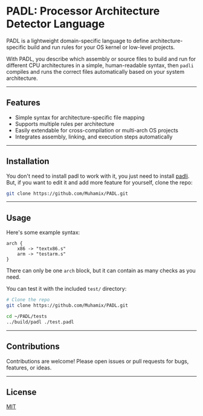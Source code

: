 # PADL: Processor Architecture Detector Language

PADL is a lightweight domain-specific language to define architecture-specific build and run rules for your OS kernel or low-level projects.

With PADL, you describe which assembly or source files to build and run for different CPU architectures in a simple, human-readable syntax, then `padli` compiles and runs the correct files automatically based on your system architecture.

---

## Features

- Simple syntax for architecture-specific file mapping  
- Supports multiple rules per architecture  
- Easily extendable for cross-compilation or multi-arch OS projects  
- Integrates assembly, linking, and execution steps automatically

---

## Installation

You don't need to install padl to work with it, you just need to install [padli](https://github.com/Muhamix/PADLI). But, if you want to edit it and add more feature for yourself, clone the repo:

```bash
git clone https://github.com/Muhamix/PADL.git
```

---

## Usage

Here's some example syntax:

```padl
arch {
    x86 -> "textx86.s"
    arm -> "testarm.s"
}
```

There can only be one `arch` block, but it can contain as many checks as you need.

You can test it with the included `test/` directory:

```bash
# Clone the repo
git clone https://github.com/Muhamix/PADL.git

cd ~/PADL/tests
../build/padl ./test.padl
```

---

## Contributions

Contributions are welcome! Please open issues or pull requests for bugs, features, or ideas.

---

## License

[MIT](https://mit-license.org/)
